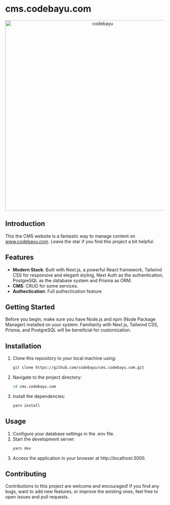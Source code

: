 # cms.codebayu.com

<div align="center" width="100%">
   <img width="600" alt="codebayu" src="https://github.com/codebayu/cms.codebayu.com/assets/99315255/62585d8e-29fa-466e-a5df-2dbb9f36a269">
</div>


## Introduction

This the CMS website is a fantastic way to manage content on www.codebayu.com. Leave the star if you find this project a bit helpful.

## Features

- **Modern Stack**: Built with Next.js, a powerful React framework, Tailwind CSS for responsive and elegant styling, Next Auth as the authentication, PostgreSQL as the database system and Prisma as ORM.
- **CMS**: CRUD for some services.
- **Authectication**: Full authectication feature

## Getting Started

Before you begin, make sure you have Node.js and npm (Node Package Manager) installed on your system. Familiarity with Next.js, Tailwind CSS, Prisma, and PostgreSQL will be beneficial for customization.

## Installation

1. Clone this repository to your local machine using:

   ```bash
   git clone https://github.com/codebayu/cms.codebayu.com.git
   ```

2. Navigate to the project directory:
   ```bash
   cd cms.codebayu.com
   ```
3. Install the dependencies:
   ```bash
   yarn install
   ```

## Usage

1. Configure your database settings in the .env file.
2. Start the development server:
   ```bash
   yarn dev
   ```
3. Access the application in your browser at http://localhost:3000.

## Contributing

Contributions to this project are welcome and encouraged! If you find any bugs, want to add new features, or improve the existing ones, feel free to open issues and pull requests.
